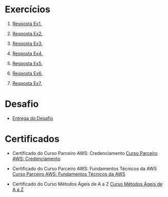 # Exercícios


1. [Resposta Ex1.](exercicios/ex1.txt)


2. [Resposta Ex2.](exercicios/ex2.txt)


3. [Resposta Ex3.](exercicios/ex3.txt)


4. [Resposta Ex4.](exercicios/ex4.txt)


5. [Resposta Ex5.](exercicios/ex5.txt)


6. [Resposta Ex6.](exercicios/ex6.txt)


7. [Resposta Ex7.](exercicios/ex7.txt)


# Desafio


- [Entrega do Desafio](../Sprint%204/Desafio/README.md)


# Certificados


- Certificado do Curso Parceiro AWS: Credenciamento
[Curso Parceiro AWS: Credenciamento](../Sprint%204/certificados/Curso%20Parceiro%20AWS%20-%20Credenciamento.pdf)

- Certificado do Curso Parceiro AWS: Fundamentos Técnicos da AWS
[Curso Parceiro AWS: Fundamentos Técnicos da AWS](../Sprint%204/certificados/Curso%20Parceiro%20AWS%20-%20Fundamentos%20Técnicos%20da%20AWS.pdf)

- Certificado do Curso Métodos Ágeis de A a Z
[Curso Métodos Ágeis de A a Z](../Sprint%204/certificados/Curso%20Métodos%20ágeis%20de%20A%20a%20Z.pdf)

